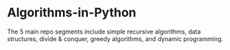 # Algorithms-in-Python
 The 5 main repo segments include simple recursive algorithms, data structures, divide &amp; conquer, greedy algorithms, and dynamic programming.
